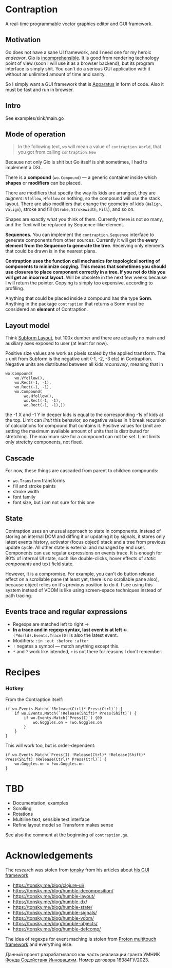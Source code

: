 # Contraption
A real-time programmable vector graphics editor and GUI framework.

## Motivation
Go does not have a sane UI framework, and I need one for my heroic _endeavor_. Gio is [incomprehensible](https://gioui.org/doc/learn/get-started#creating-the-program). It is good from rendering technology point of view (soon I will use it as a browser backend), but its program interface is simply shit. You can't do a serious GUI application with it without an unlimited amount of time and sanity.

So I simply want a GUI framework that is [Apparatus](https://aprt.us) in form of code. Also it must be fast and run in browser.

## Intro
See examples/sink/main.go

## Mode of operation
> In the following text, `wo` will mean a value of `contraption.World`, that you got from calling `contraption.New`

Because not only Gio is shit but Go itself is shit sometimes, I had to implement a DSL.

There is a **compound** (`wo.Compound`) — a generic container inside which **shapes** or **modifiers** can be placed. 

There are modifiers that specify the way its kids are arranged, they are _aligners_: `Vfollow`, `Hfollow` or nothing, so the compound will use the stack layout.
There are also modifiers that change the geometry of kids (`Halign`, `Valign`), stroke and fill (`Stroke`, `Strokewidth`, `Fill`), and so on.

Shapes are exactly what you think of them. Currently there is not so many, and the Text will be replaced by Sequence-like element. 

**Sequences.** You can implement the `contraption.Sequence` interface to generate components from other sources. Currently it will get the **every element from the Sequence to generate the tree**. Receiving only elements that could be drawn is in the nearest plans.

**Contraption uses the function call mechanics for topological sorting of components to minimize copying. This means that sometimes you should use closures to place component correctly in a tree. If you not do this you will get an incorrect layout.** Will be obsolete in the next few weeks because I will return the pointer. Copying is simply too expensive, according to profiling.

Anything that could be placed inside a compound has the type **Sorm**. Anything in the package `contraption` that returns a Sorm must be considered an **element** of Contraption.

## Layout model
Think [Subform Layout](https://subformapp.com/articles/why-not-flexbox/), but 100x dumber and there are actually no main and auxiliary axes exposed to user (at least for now).

Positive size values are work as pixels scaled by the applied transform. The `s` unit from Subform is the negative unit (-1, -2, -3 etc) in Contraption. Negative units are distributed between all kids _recursively_, meaning that in
```
wo.Compound(
	wo.Vfollow(),
	wo.Rect(-1, -1),
	wo.Rect(-1, -1),
	wo.Compound(
		wo.Hfollow(),
		wo.Rect(-1, -1),
		wo.Rect(-1, -1),))
```
the -1 X and -1 Y in deeper kids is equal to the corresponding -1s of kids at the top.
Limit can _limit_ this behavior, so negative values in it break recursion of calculations for compound that contains it.
Positive values for Limit are setting the maximum avaliable amount of units that is distributed for stretching. 
The maximum size for a compound can not be set. Limit limits only stretchy components, not fixed.

## Cascade
For now, these things are cascaded from parent to children compounds:
- `wo.Transform` transforms
- fill and stroke paints
- stroke width
- font family
- font size, but i am not sure for this one

## State
Contraption uses an unusual approach to state in components. Instead of storing an internal DOM and diffing it or updating it by signals, it stores only latest events history, activator (focus object) stack and a tree from previous update cycle. All other state is external and managed by end user. Components can use regular expressions on events trace. It is enough for 80% of internal UI state, such like double-clicks, hover effects of *static components* and text field state. 

However, it is a compromise. For example, you can't do button release effect on a scrollable pane (at least yet, there is no scrollable pane also), because object relies on it's previous position to do it. I see using this system instead of VDOM is like using screen-space techniques instead of path tracing.
## Events trace and regular expressions
- Regexps are matched left to right →
- **In a trace and in regexp syntax, last event is at left ←**. `(*World).Events.Trace[0]` is also the latest event.
- Modifiers: `:in :out :before :after`
- `!` negates a symbol — match anything except this.
- `*` and `?` work like intended, `+` is not there for reasons I don't remember.
# Recipes
### Hotkey
From the Contraption itself:
```
if wo.Events.Match(`!Release(Ctrl)* Press(Ctrl)`) {
	if wo.Events.Match(`!Release(Shift)* Press(Shift)`) {
		if wo.Events.Match(`Press(I)`) {09
			wo.Goggles.on = !wo.Goggles.on
		}
	}
}
```
This will work too, but is order-dependent:
```
if wo.Events.Match(`Press(I) !Release(Ctrl)* !Release(Shift)* Press(Shift) !Release(Ctrl)* Press(Ctrl)`) {
	wo.Goggles.on = !wo.Goggles.on
}
```
# TBD
- Documentation, examples
- Scrolling
- Rotations
- Multiline text, sensible text interface
- Refine layout model so Transform makes sense

See also the comment at the beginning of `contraption.go`.

# Acknowledgements

The research was stolen from [tonsky](https://github.com/tonsky) from his articles about [his GUI framework](https://github.com/HumbleUI/HumbleUI)
- https://tonsky.me/blog/clojure-ui/
- https://tonsky.me/blog/humble-decomposition/
- https://tonsky.me/blog/humble-layout/
- https://tonsky.me/blog/humble-dx/
- https://tonsky.me/blog/humble-state/
- https://tonsky.me/blog/humble-signals/
- https://tonsky.me/blog/humble-vdom/
- https://tonsky.me/blog/humble-objects/
- https://tonsky.me/blog/humble-defcomp/

The idea of regexps for event maching is stolen from [Proton multitouch framework](http://vis.berkeley.edu/papers/proton/) and everything else.

Данный проект разрабатывался как часть реализации гранта УМНИК [Фонда Содействия Инновациям](https://fasie.ru/programs/programma-umnik/). Номер договора 18384ГУ/2023.
